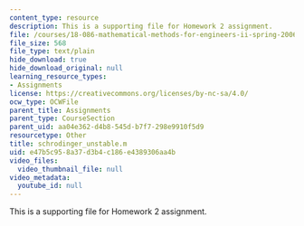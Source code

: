 ```yaml
---
content_type: resource
description: This is a supporting file for Homework 2 assignment.
file: /courses/18-086-mathematical-methods-for-engineers-ii-spring-2006/e47b5c958a37d3b4c186e4389306aa4b_schrodinger_unstable.m
file_size: 568
file_type: text/plain
hide_download: true
hide_download_original: null
learning_resource_types:
- Assignments
license: https://creativecommons.org/licenses/by-nc-sa/4.0/
ocw_type: OCWFile
parent_title: Assignments
parent_type: CourseSection
parent_uid: aa04e362-d4b8-545d-b7f7-298e9910f5d9
resourcetype: Other
title: schrodinger_unstable.m
uid: e47b5c95-8a37-d3b4-c186-e4389306aa4b
video_files:
  video_thumbnail_file: null
video_metadata:
  youtube_id: null
---
```

This is a supporting file for Homework 2 assignment.